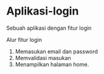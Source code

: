 # Aplikasi-login
Sebuah aplikasi dengan fitur login

Alur fitur login
1. Memasukan email dan password
2. Memvalidasi masukan
3. Menampilkan halaman home.
 

